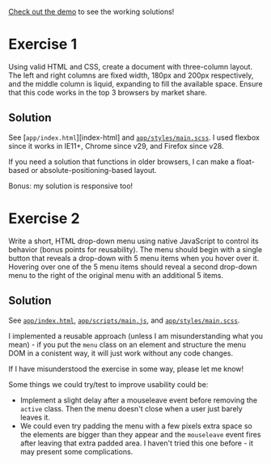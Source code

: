 [Check out the demo][demo] to see the working solutions!

# Exercise 1

Using valid HTML and CSS, create a document with three-column layout. The left and right columns are fixed width, 180px and 200px respectively, and the middle column is liquid, expanding to fill the available space. Ensure that this code works in the top 3 browsers by market share.
 
## Solution

See [`app/index.html`][index-html] and [`app/styles/main.scss`][main.scss]. I used flexbox since it works in IE11+, Chrome since v29, and Firefox since v28.

If you need a solution that functions in older browsers, I can make a float-based or absolute-positioning-based layout.

Bonus: my solution is responsive too!



# Exercise 2

Write a short, HTML drop-down menu using native JavaScript to control its behavior (bonus points for reusability). The menu should begin with a single button that reveals a drop-down with 5 menu items when you hover over it. Hovering over one of the 5 menu items should reveal a second drop-down menu to the right of the original menu with an additional 5 items.

## Solution

See [`app/index.html`][index.html], [`app/scripts/main.js`][main.js], and [`app/styles/main.scss`][main.scss].

I implemented a reusable approach (unless I am misunderstanding what you mean) - if you put the `menu` class on an element and structure the menu DOM in a conistent way, it will just work without any code changes.
 
If I have misunderstood the exercise in some way, please let me know!

Some things we could try/test to improve usability could be:
- Implement a slight delay after a mouseleave event before removing the `active` class. Then the menu doesn't close when a user just barely leaves it.
- We could even try padding the menu with a few pixels extra space so the elements are bigger than they appear and the `mouseleave` event fires after leaving that extra padded area. I haven't tried this one before - it may present some complications.


[demo]: http://vbud.github.io/layout-n-nav/
[index.html]: https://github.com/vbud/layout-n-nav/blob/master/app/index.html
[main.js]: https://github.com/vbud/layout-n-nav/blob/master/app/scripts/main.js
[main.scss]: https://github.com/vbud/layout-n-nav/blob/master/app/styles/main.scss
